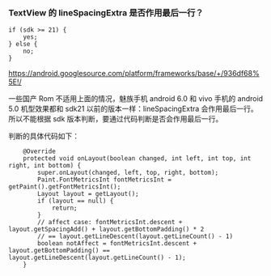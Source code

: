 ### TextView 的 lineSpacingExtra 是否作用最后一行？

```
if (sdk >= 21) {
	yes;
} else {
	no;
}
```
<https://android.googlesource.com/platform/frameworks/base/+/936df68%5E!/>

一些国产 Rom 不适用上面的情况，魅族手机 android 6.0 和 vivo 手机的 android 5.0 机型效果都和 sdk21 以前的版本一样：lineSpacingExtra 会作用最后一行。所以不能根据 sdk 版本判断，要通过代码判断是否会作用最后一行。

判断的具体代码如下：

```
    @Override
    protected void onLayout(boolean changed, int left, int top, int right, int bottom) {
        super.onLayout(changed, left, top, right, bottom);
        Paint.FontMetricsInt fontMetricsInt = getPaint().getFontMetricsInt();
        Layout layout = getLayout();
        if (layout == null) {
            return;
        }
        // affect case: fontMetricsInt.descent + layout.getSpacingAdd() + layout.getBottomPadding() * 2
        // == layout.getLineDescent(layout.getLineCount() - 1)
        boolean notAffect = fontMetricsInt.descent + layout.getBottomPadding() == layout.getLineDescent(layout.getLineCount() - 1);
    }
```